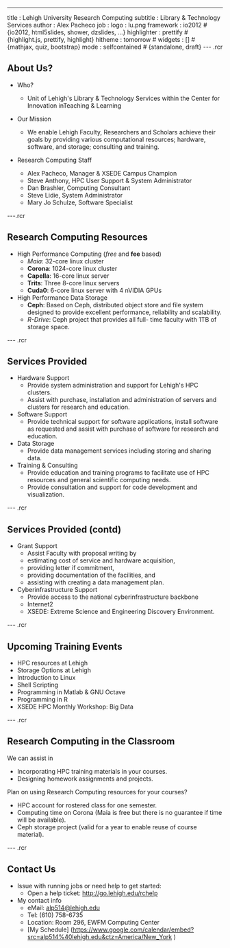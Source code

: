 ---
title       : Lehigh University Research Computing
subtitle    : Library & Technology Services
author      : Alex Pacheco
job         : 
logo        : lu.png
framework   : io2012        # {io2012, html5slides, shower, dzslides, ...}
highlighter : prettify      # {highlight.js, prettify, highlight}
hitheme     : tomorrow      # 
widgets     : []            # {mathjax, quiz, bootstrap}
mode        : selfcontained # {standalone, draft}
--- .rcr

## About Us?

* Who?
  - Unit of Lehigh's Library & Technology Services within the Center for Innovation inTeaching & Learning

* Our Mission
  - We enable Lehigh Faculty, Researchers and Scholars achieve their goals by providing various computational resources; hardware, software, and storage; consulting and training.
  
* Research Computing Staff
  - Alex Pacheco, Manager & XSEDE Campus Champion
  - Steve Anthony, HPC User Support & System Administrator
  - Dan Brashler, Computing Consultant
  - Steve Lidie, System Administrator
  - Mary Jo Schulze, Software Specialist

---.rcr

## Research Computing Resources

* High Performance Computing (<em>free</em> and <strong>fee</strong> based)
  - <em>Maia</em>: 32-core linux cluster 
  - <strong>Corona</strong>: 1024-core linux cluster
  - <strong>Capella</strong>: 16-core linux server
  - <strong>Trits</strong>: Three 8-core linux servers
  - <strong>Cuda0</strong>: 6-core linux server with 4 nVIDIA GPUs
* High Performance Data Storage
  - <strong>Ceph</strong>: Based on Ceph, distributed object store and file 
system designed to provide excellent performance, 
reliability and scalability.
  - <em>R-Drive</em>: Ceph project that provides all full-
time faculty with 1TB of storage space.

--- .rcr 

## Services Provided

* Hardware Support
  - Provide system administration and support for Lehigh's HPC clusters.
  - Assist with purchase, installation and administration of servers and clusters for research and education.
* Software Support
  - Provide technical support for software applications, install software as requested and assist with purchase of software for research and education.
* Data Storage
  - Provide data management services including storing and sharing data. 
* Training & Consulting
  - Provide education and training programs to facilitate use of HPC resources and general scientific computing needs.
  - Provide consultation and support for code development and visualization.

--- .rcr 

## Services Provided (contd)

* Grant Support
  - Assist Faculty with proposal writing by
  <ul>
    <li>estimating cost of service and hardware acquisition,</li>
    <li>providing letter if commitment,</li>
    <li>providing documentation of the facilities, and</li>
    <li>assisting with creating a data management plan.</li>
  </ul>
* Cyberinfrastructure Support
  - Provide access to the national cyberinfrastructure backbone
  <ul>
    <li>Internet2</li>
    <li>XSEDE: Extreme Science and Engineering Discovery Environment.</li>
  </ul>

--- .rcr 

## Upcoming Training Events

* HPC resources at Lehigh
* Storage Options at Lehigh
* Introduction to Linux
* Shell Scripting
* Programming in Matlab & GNU Octave 
* Programming in R
* XSEDE HPC Monthly Workshop: Big Data

--- .rcr

## Research Computing in the Classroom

We can assist in

* Incorporating HPC training materials in your courses.
* Designing homework assignments and projects.

Plan on using Research Computing resources for your courses?
* HPC account for rostered class for one semester.
* Computing time on Corona (Maia is free but there is no guarantee if time will be available).
* Ceph storage project (valid for a year to enable reuse of course material).



--- .rcr

## Contact Us

* Issue with running jobs or need help to get started: 
  * Open a help ticket: <http://go.lehigh.edu/rchelp>
* My contact info
  * eMail:  <alp514@lehigh.edu>
  * Tel: (610) 758-6735 
  * Location: Room 296, EWFM Computing Center
  * [My Schedule] (https://www.google.com/calendar/embed?src=alp514%40lehigh.edu&ctz=America/New_York )









